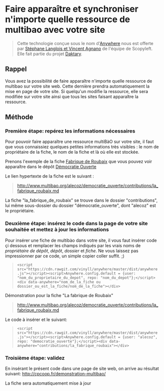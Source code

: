 # Faire apparaître et synchroniser n'importe quelle ressource de multibao avec votre site

> Cette technologie conçue sous le nom d'[Anywhere](https://github.com/multibao/anywhere) nous est offerte par [Stéphane Langlois et Vincent Agnano](http://Scopyleft) de l'équipe de Scopyleft. Elle fait partie du projet [Daktary](http://github.com/daktary). 

## Rappel

Vous avez la possibilité de faire apparaître n'importe quelle ressource de multibao sur votre site web. Cette dernière prendra automatiquement la mise en page de votre site. Si quelqu'un modifie la ressource, elle sera modifiée sur votre site ainsi que tous les sites faisant apparaître la ressource. 

## Méthode

### Première étape: repérez les informations nécessaires 

Pour pouvoir faire apparaître une ressource multiBàO sur votre site, il faut que vous connaissiez quelques petites informations très visibles : le nom de propriétaire de la fiche, le nom de la fiche et là où elle est stockée. 

Prenons l'exemple de la fiche [Fabrique de Roubaix](http://www.multibao.org/alecoz/democratie_ouverte/contributions/la_fabrique_roubaix.md) que vous pouvez voir apparaître dans le dépôt [Démocratie Ouverte](http://www.multibao.org/alecoz/democratie_ouverte/contributions)

Le lien hypertexte de la fiche est le suivant : 

> http://www.multibao.org/alecoz/democratie_ouverte/contributions/la_fabrique_roubaix.md

La fiche "la_fabrique_de_roubaix" se trouve dans le dossier "contributions", lui même sous-dossier du dossier "démocratie_ouverte", dont "alecoz" est le propriétaire.

### Deuxième étape: insérez le code dans la page de votre site souhaitée et mettez à jour les informations

Pour insérer une fiche de multibào dans votre site, il vous faut insérer code çi dessous et remplacer les champs indiqués par les vrais noms de *propriétaire de dépôt*, *dépôt*, *dossier* et *fiche*. Ne vous laissez pas impressionner par ce code, un simple copier coller suffit. ;)

>`<script src="https://cdn.rawgit.com/vinyll/anywhere/master/dist/anywhere.js"></script><script>Anywhere.config.default = {user: "nom_du_proprietaire_du_depot", repo: "nom_du_depot"};</script><div data-anywhere="nom_de_la_fiche ou dossier_ou_est_la_fiche/nom_de_la_fiche"></div>`

Démonstration pour la fiche "La fabrique de Roubaix"

> http://www.multibao.org/alecoz/democratie_ouverte/contributions/la_fabrique_roubaix.md

Le code à insérer et le suivant: 

>`<script src="https://cdn.rawgit.com/vinyll/anywhere/master/dist/anywhere.js"></script><script>Anywhere.config.default = {user: "alecoz", repo: "democratie_ouverte"};</script><div data-anywhere="contributions/la_fabrique_roubaix"></div>`

### Troisième étape: validez

En insérant le présent code dans une page de site web, on arrive au résultat suivant: http://cpcoop.fr/demonstration-multibao/

La fiche sera automatiquement mise à jour
